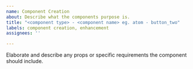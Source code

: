 ```yaml
---
name: Component Creation
about: Describe what the components purpose is.
title: "<component type> - <component name> eg. atom - button_two"
labels: component creation, enhancement
assignees: ''

---
```


Elaborate and describe any props or specific requirements the component should include.
